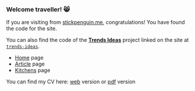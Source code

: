 ### Welcome traveller! 😸

If you are visiting from [stickpenguin.me](https://stickpenguin.me/), congratulations! You have found the code for the site.

You can also find the code of the [**Trends Ideas**](https://stickpenguin.me/trends-ideas/index.html) project linked on the site at [`trends-ideas`](https://github.com/stickpenguin/stickpenguin.me/tree/main/trends-ideas).
* [Home](https://stickpenguin.me/trends-ideas/index.html) page
* [Article](https://stickpenguin.me/trends-ideas/article.html) page
* [Kitchens](https://stickpenguin.me/trends-ideas/kitchens.html) page

You can find my CV here: [web](https://www.canva.com/design/DAE03QlfRtw/hkn1epkQV1jitmAzd_PVQw/view) version or [pdf](https://raw.githubusercontent.com/stickpenguin/stickpenguin.me/main/CV.pdf) version
